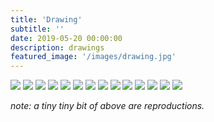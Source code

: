 ```yaml
---
title: 'Drawing'
subtitle: ''
date: 2019-05-20 00:00:00
description: drawings
featured_image: '/images/drawing.jpg'
---
```


<div class="gallery" data-columns="3">
	<img src="/images/drawing.jpg">
	<img src="/images/board/02.jpg">
	<img src="/images/board/05.jpg">
	<img src="/images/board/06.jpg">
	<img src="/images/board/09.jpg">
	<img src="/images/board/10.1.jpg">
	<img src="/images/board/10.2.jpg">
	<img src="/images/board/11.jpg">
	<img src="/images/board/12.jpg">
	<img src="/images/board/13.jpg">
	<img src="/images/board/14.jpg">
	<img src="/images/board/21.jpg">
	<img src="/images/board/22.jpg">
	<img src="/images/board/23.jpg">
</div>

*note: a tiny tiny bit of above are reproductions.*
